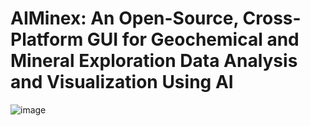 # AIMinex: An Open-Source, Cross-Platform GUI for Geochemical and Mineral Exploration Data Analysis and Visualization Using AI

![image](https://github.com/user-attachments/assets/03ff6c5d-2053-49ee-ac11-7b034e40319a)

